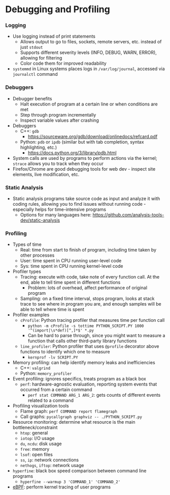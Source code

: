 # Debugging and Profiling

### Logging

- Use logging instead of print statements
    - Allows output to go to files, sockets, remote servers, etc. instead of  just `stdout`
    - Supports different severity levels (INFO, DEBUG, WARN, ERROR), allowing for filtering
    - Color code them for improved readability
- `systemmd` in Linux systems places logs in `/var/log/journal`, accessed via `journalctl` command

### Debuggers

- Debugger benefits
    - Halt execution of program at a certain line or when conditions are met
    - Step through program incrementally
    - Inspect variable values after crashing
- Debuggers
    - C++: `gdb`
        - https://sourceware.org/gdb/download/onlinedocs/refcard.pdf
    - Python: `pdb` or `ipdb` (similar but with tab completion, syntax highlighting, etc.)
        - https://docs.python.org/3/library/pdb.html
- System calls are used by programs to perform actions via the kernel; `strace` allows you to track when they occur
- Firefox/Chrome are good debugging tools for web dev - inspect site elements, live modification, etc.

### Static Analysis

- Static analysis programs take source code as input and analyze it with coding rules, allowing you to find issues without running code - especially helps for time-intensive programs
    - Options for many languages here: https://github.com/analysis-tools-dev/static-analysis

### Profiling

- Types of time
    - Real: time from start to finish of program, including time taken by other processes
    - User: time spent in CPU running user-level code
    - Sys: time spent in CPU running kernel-level code
- Profiler types
    - Tracing: execute with code, take note of every function call. At the end, able to tell time spent in different functions
        - Problem: lots of overhead, affect performance of original program
    - Sampling:  on a fixed time interval, stops program, looks at stack trace to see where in program you are, and enough samples will be able to tell where time is spent
- Profiler examples
    - `cProfile`: Python tracing profiler that measures time per function call
        - `python -m cProfile -s tottime PYTHON_SCRIPT.PY 1000 '^(import|\s*def)[^,]*$' *.py`
        - Can be hard to parse through, since you might want to measure a function that calls other third-party library functions
    - `line_profiler`: Python profiler that uses `@profile` decorator above functions to identify which one to measure
        - `kernprof -lv SCRIPT.PY`
- Memory profiling: can help identify memory leaks and inefficiencies
    - C++: `valgrind`
    - Python: `memory_profiler`
- Event profiling: ignores specifics, treats program as a black box
    - `perf`: hardware-agnostic evaluation, reporting system events that occurred from a certain command
        - `perf stat COMMAND ARG_1 ARG_2`: gets counts of different events related to a command
- Profiling visualization tools
    - Flame graph: `perf COMMAND report flamegraph`
    - Call graphs: `pycallgraph graphviz -- ./PYTHON_SCRIPT.py`
- Resource monitoring: determine what resource is the main bottleneck/constraint
    - `htop`: general
    - `iotop`: I/O usage
    - `du`, `ncdu`: disk usage
    - `free`: memory
    - `lsof`: open files
    - `ss`, `ip`: network connections
    - `nethogs`, `iftop`: network usage
- `hyperfine`: black box speed comparison between command line programs
    - `hyperfine --warmup 3 'COMMAND_1' 'COMMAND_2'`
- [eBPF](http://www.brendangregg.com/blog/2019-01-01/learn-ebpf-tracing.html): perform kernel tracing of user programs
